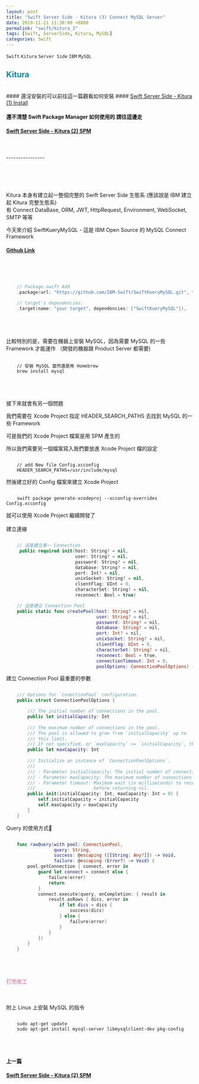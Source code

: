 ```yaml
---
layout: post
title: "Swift Server Side - Kitura (3) Connect MySQL Server"
date: 2019-11-21 11:30:00 +0800
permalink: "swift/kitura_3"
tags: [Swift, ServerSide, Kitura, MySQL]
categories: Swift
---
```


`Swift` `Kitura` `Server Side` `IBM` `MySQL`

## <span style="color:#0089A7">Kitura</span>

<br>
#### 還沒安裝的可以前往這一篇觀看如何安裝
#### <a href="/swift/kitura_1" target="_blank">Swift Server Side - Kitura (1) Install</a>
<br>

#### 還不清楚 Swift Package Manager 如何使用的 請往這邊走
#### <a href="/swift/kitura_2" target="_blank">Swift Server Side - Kitura (2) SPM</a>
<br>

###### ----------------
###### <br>
Kitura 本身有建立起一整個完整的 Swift Server Side 生態系 (應該說是 IBM 建立起 Kitura 完整生態系)
<br>
有 Connect DataBase, ORM, JWT, HttpRequest, Environment, WebSocket, SMTP 等等

今天來介紹 SwiftKueryMySQL - 這是 IBM Open Source 的 MySQL Connect Framework
#### <a href="https://github.com/IBM-Swift/SwiftKueryMySQL" target="_blank">Github Link</a>

###### <br>

``` swift

    // Package.swift Add 
    .package(url: "https://github.com/IBM-Swift/SwiftKueryMySQL.git", from: "2.0.1"),

    // target's dependencies:
    .target(name: "your target", dependencies: ["SwiftKueryMySQL"]),

```
###### <br>

比較特別的是，需要在機器上安裝 MySQL，因為需要 MySQL 的一些 Framework 才能運作 （開發的機器跟 Product Server 都需要)

```shell

    // 安裝 MySQL 當然還是用 Homebrew
    brew install mysql

```

###### <br>
接下來就會有另一個問題

我們需要在 Xcode Project 指定 HEADER_SEARCH_PATHS 去找到 MySQL 的一些 Framework

可是我們的 Xcode Project 檔案是用 SPM 產生的

所以我們需要另一個檔案寫入我們要放進 Xcode Project 檔的設定 

``` shell

    // add New file Config.xcconfig
    HEADER_SEARCH_PATHS=/usr/include/mysql

```

然後建立好的 Config 檔案來建立 Xcode Project

``` shell

    swift package generate-xcodeproj --xcconfig-overrides Config.xcconfig

```

就可以使用 Xcode Project 繼續開發了
<br><br>
建立連線
``` swift

    // 這是建立單一 Connection
     public required init(host: String? = nil, 
                          user: String? = nil, 
                          password: String? = nil, 
                          database: String? = nil, 
                          port: Int? = nil, 
                          unixSocket: String? = nil, 
                          clientFlag: UInt = 0, 
                          characterSet: String? = nil, 
                          reconnect: Bool = true) 

    // 這是建立 Connection Pool
    public static func createPool(host: String? = nil,
                                  user: String? = nil, 
                                  password: String? = nil, 
                                  database: String? = nil, 
                                  port: Int? = nil, 
                                  unixSocket: String? = nil, 
                                  clientFlag: UInt = 0, 
                                  characterSet: String? = nil, 
                                  reconnect: Bool = true, 
                                  connectionTimeout: Int = 0, 
                                  poolOptions: ConnectionPoolOptions) -> ConnectionPool

```

建立 Connection Pool 最重要的參數

``` swift

    /// Options for `ConectionPool` configuration.
    public struct ConnectionPoolOptions {

        /// The initial number of connections in the pool.
        public let initialCapacity: Int
        
        /// The maximum number of connections in the pool. 
        /// The pool is allowed to grow from `initialCapacity` up to
        /// this limit. 
        /// If not specified, or `maxCapacity` <= `initialCapacity`, the pool cannot grow.
        public let maxCapacity: Int
        
        /// Initialize an instance of `ConnectionPoolOptions`.
        ///
        /// - Parameter initialCapacity: The initial number of connections in the pool.
        /// - Parameter maxCapacity: The maximum number of connections in the pool
        /// - Parameter timeout: Maximum wait (in milliseconds) to receive a connection
        ///                      before returning nil.
        public init(initialCapacity: Int, maxCapacity: Int = 0) {
            self.initialCapacity = initialCapacity
            self.maxCapacity = maxCapacity
        }
    }

```
Query 的使用方式
``` swift

    func rawQuery(with pool: ConnectionPool,
                  query: String,
                  success: @escaping ([[String: Any?]]) -> Void,
                  failure: @escaping (Error?) -> Void) {
        pool.getConnection { connect, error in
            guard let connect = connect else {
                failure(error)
                return
            }
            connect.execute(query, onCompletion: { result in
                result.asRows { dics, error in
                    if let dics = dics {
                        success(dics)
                    } else {
                        failure(error)
                    }
                }
            })
        }
    }

```

###### <br>
#### <span style="color:#E88EB6">打完收工</span>
<br>

附上 Linux 上安裝 MySQL 的指令
``` shell

    sudo apt-get update
    sudo apt-get install mysql-server libmysqlclient-dev pkg-config

```
###### <br>
#### 上一篇
#### <a href="/swift/kitura_3" target="_blank">Swift Server Side - Kitura (2) SPM</a>
<br>
